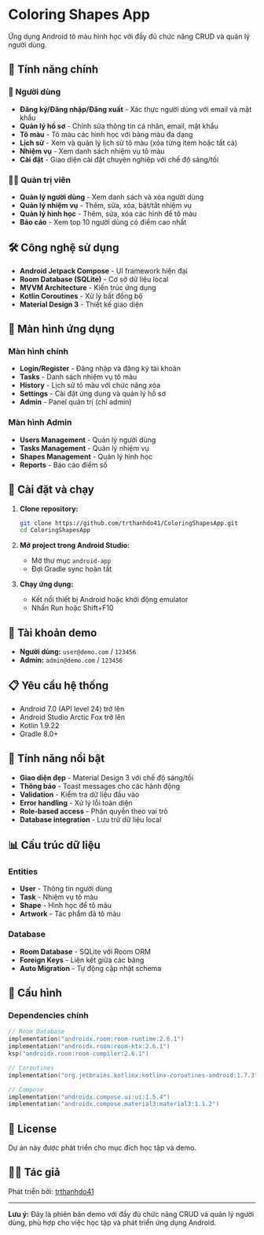 # Coloring Shapes App

Ứng dụng Android tô màu hình học với đầy đủ chức năng CRUD và quản lý người dùng.

## 🎯 Tính năng chính

### 👤 Người dùng
- **Đăng ký/Đăng nhập/Đăng xuất** - Xác thực người dùng với email và mật khẩu
- **Quản lý hồ sơ** - Chỉnh sửa thông tin cá nhân, email, mật khẩu
- **Tô màu** - Tô màu các hình học với bảng màu đa dạng
- **Lịch sử** - Xem và quản lý lịch sử tô màu (xóa từng item hoặc tất cả)
- **Nhiệm vụ** - Xem danh sách nhiệm vụ tô màu
- **Cài đặt** - Giao diện cài đặt chuyên nghiệp với chế độ sáng/tối

### 👨‍💼 Quản trị viên
- **Quản lý người dùng** - Xem danh sách và xóa người dùng
- **Quản lý nhiệm vụ** - Thêm, sửa, xóa, bật/tắt nhiệm vụ
- **Quản lý hình học** - Thêm, sửa, xóa các hình để tô màu
- **Báo cáo** - Xem top 10 người dùng có điểm cao nhất

## 🛠️ Công nghệ sử dụng

- **Android Jetpack Compose** - UI framework hiện đại
- **Room Database (SQLite)** - Cơ sở dữ liệu local
- **MVVM Architecture** - Kiến trúc ứng dụng
- **Kotlin Coroutines** - Xử lý bất đồng bộ
- **Material Design 3** - Thiết kế giao diện

## 📱 Màn hình ứng dụng

### Màn hình chính
- **Login/Register** - Đăng nhập và đăng ký tài khoản
- **Tasks** - Danh sách nhiệm vụ tô màu
- **History** - Lịch sử tô màu với chức năng xóa
- **Settings** - Cài đặt ứng dụng và quản lý hồ sơ
- **Admin** - Panel quản trị (chỉ admin)

### Màn hình Admin
- **Users Management** - Quản lý người dùng
- **Tasks Management** - Quản lý nhiệm vụ
- **Shapes Management** - Quản lý hình học
- **Reports** - Báo cáo điểm số

## 🚀 Cài đặt và chạy

1. **Clone repository:**
   ```bash
   git clone https://github.com/trthanhdo41/ColoringShapesApp.git
   cd ColoringShapesApp
   ```

2. **Mở project trong Android Studio:**
   - Mở thư mục `android-app`
   - Đợi Gradle sync hoàn tất

3. **Chạy ứng dụng:**
   - Kết nối thiết bị Android hoặc khởi động emulator
   - Nhấn Run hoặc Shift+F10

## 👥 Tài khoản demo

- **Người dùng:** `user@demo.com` / `123456`
- **Admin:** `admin@demo.com` / `123456`

## 📋 Yêu cầu hệ thống

- Android 7.0 (API level 24) trở lên
- Android Studio Arctic Fox trở lên
- Kotlin 1.9.22
- Gradle 8.0+

## 🎨 Tính năng nổi bật

- **Giao diện đẹp** - Material Design 3 với chế độ sáng/tối
- **Thông báo** - Toast messages cho các hành động
- **Validation** - Kiểm tra dữ liệu đầu vào
- **Error handling** - Xử lý lỗi toàn diện
- **Role-based access** - Phân quyền theo vai trò
- **Database integration** - Lưu trữ dữ liệu local

## 📊 Cấu trúc dữ liệu

### Entities
- **User** - Thông tin người dùng
- **Task** - Nhiệm vụ tô màu
- **Shape** - Hình học để tô màu
- **Artwork** - Tác phẩm đã tô màu

### Database
- **Room Database** - SQLite với Room ORM
- **Foreign Keys** - Liên kết giữa các bảng
- **Auto Migration** - Tự động cập nhật schema

## 🔧 Cấu hình

### Dependencies chính
```kotlin
// Room Database
implementation("androidx.room:room-runtime:2.6.1")
implementation("androidx.room:room-ktx:2.6.1")
ksp("androidx.room:room-compiler:2.6.1")

// Coroutines
implementation("org.jetbrains.kotlinx:kotlinx-coroutines-android:1.7.3")

// Compose
implementation("androidx.compose.ui:ui:1.5.4")
implementation("androidx.compose.material3:material3:1.1.2")
```

## 📝 License

Dự án này được phát triển cho mục đích học tập và demo.

## 👨‍💻 Tác giả

Phát triển bởi: [trthanhdo41](https://github.com/trthanhdo41)

---

**Lưu ý:** Đây là phiên bản demo với đầy đủ chức năng CRUD và quản lý người dùng, phù hợp cho việc học tập và phát triển ứng dụng Android.
